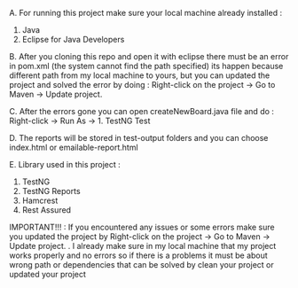 A. For running this project make sure your local machine already installed :
1. Java
2. Eclipse for Java Developers

B. After you cloning this repo and open it with eclipse there must be an error in pom.xml (the system cannot find the path specified) its happen because 
different path from my local machine to yours, but you can updated the project and solved the error by doing : Right-click on the project -> Go to Maven -> Update project.

C. After the errors gone you can open createNewBoard.java file and do : Right-click -> Run As -> 1. TestNG Test

D. The reports will be stored in test-output folders and you can choose index.html or emailable-report.html

E. Library used in this project :
1. TestNG
2. TestNG Reports
3. Hamcrest
4. Rest Assured


IMPORTANT!!! : If you encountered any issues or some errors make sure you updated the project by Right-click on the project -> Go to Maven -> Update project. . I already make sure in my local machine that my project works properly and no errors so if there is a problems it must be about wrong path or dependencies that can be solved by clean your project or updated your project